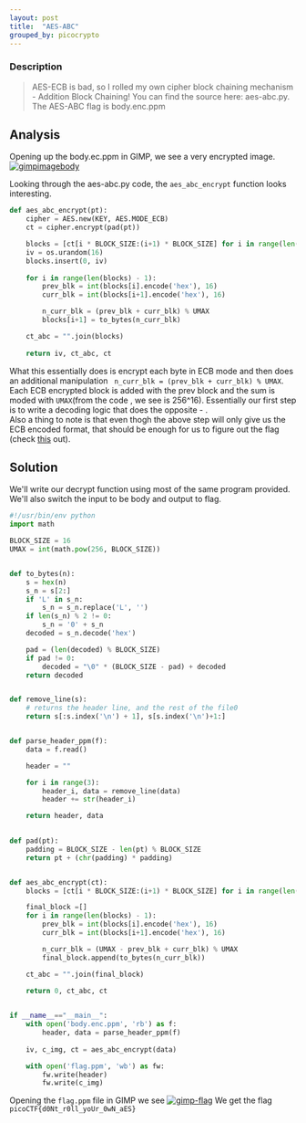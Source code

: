 ```yaml
---
layout: post
title:  "AES-ABC"
grouped_by: picocrypto
---
```


### Description
> AES-ECB is bad, so I rolled my own cipher block chaining mechanism - Addition Block Chaining! You can find the source here: aes-abc.py. The AES-ABC flag is body.enc.ppm

## Analysis

Opening up the body.ec.ppm in GIMP, we see a very encrypted image.
[![gimpimagebody](https://i.imgur.com/O5nUFnp.png)](https://i.imgur.com/O5nUFnp.png)

Looking through the aes-abc.py code, the `aes_abc_encrypt` function looks interesting.

```python
def aes_abc_encrypt(pt):
    cipher = AES.new(KEY, AES.MODE_ECB)
    ct = cipher.encrypt(pad(pt))

    blocks = [ct[i * BLOCK_SIZE:(i+1) * BLOCK_SIZE] for i in range(len(ct) / BLOCK_SIZE)]
    iv = os.urandom(16)
    blocks.insert(0, iv)
    
    for i in range(len(blocks) - 1):
        prev_blk = int(blocks[i].encode('hex'), 16)
        curr_blk = int(blocks[i+1].encode('hex'), 16)

        n_curr_blk = (prev_blk + curr_blk) % UMAX
        blocks[i+1] = to_bytes(n_curr_blk)

    ct_abc = "".join(blocks)
 
    return iv, ct_abc, ct
```
What this essentially does is encrypt each byte in ECB mode and then does an additional manipulation ` n_curr_blk = (prev_blk + curr_blk) % UMAX`. Each ECB encrypted block is added with the prev block and the sum is moded with `UMAX`(from the code , we see is 256^16). Essentially our first step is to write a decoding logic that does the opposite - .  
Also a thing to note is that even thogh the above step will only give us the ECB encoded format, that should be enough for us to figure out the flag (check [this](https://en.wikipedia.org/wiki/Block_cipher_mode_of_operation#/media/File:Tux_ECB.png) out). 

## Solution

We'll write our decrypt function using most of the same program provided. We'll also switch the input to be body and output to flag.


```python
#!/usr/bin/env python
import math

BLOCK_SIZE = 16
UMAX = int(math.pow(256, BLOCK_SIZE))


def to_bytes(n):
    s = hex(n)
    s_n = s[2:]
    if 'L' in s_n:
        s_n = s_n.replace('L', '')
    if len(s_n) % 2 != 0:
        s_n = '0' + s_n
    decoded = s_n.decode('hex')

    pad = (len(decoded) % BLOCK_SIZE)
    if pad != 0: 
        decoded = "\0" * (BLOCK_SIZE - pad) + decoded
    return decoded


def remove_line(s):
    # returns the header line, and the rest of the file0
    return s[:s.index('\n') + 1], s[s.index('\n')+1:]


def parse_header_ppm(f):
    data = f.read()

    header = ""

    for i in range(3):
        header_i, data = remove_line(data)
        header += str(header_i)

    return header, data
        

def pad(pt):
    padding = BLOCK_SIZE - len(pt) % BLOCK_SIZE
    return pt + (chr(padding) * padding)


def aes_abc_encrypt(ct):
    blocks = [ct[i * BLOCK_SIZE:(i+1) * BLOCK_SIZE] for i in range(len(ct) / BLOCK_SIZE)]

    final_block =[]    
    for i in range(len(blocks) - 1):
        prev_blk = int(blocks[i].encode('hex'), 16)
        curr_blk = int(blocks[i+1].encode('hex'), 16)

        n_curr_blk = (UMAX - prev_blk + curr_blk) % UMAX
        final_block.append(to_bytes(n_curr_blk))

    ct_abc = "".join(final_block)
 
    return 0, ct_abc, ct


if __name__=="__main__":
    with open('body.enc.ppm', 'rb') as f:
        header, data = parse_header_ppm(f)
    
    iv, c_img, ct = aes_abc_encrypt(data)

    with open('flag.ppm', 'wb') as fw:
        fw.write(header)
        fw.write(c_img)

```
Opening the `flag.ppm` file in GIMP we see
[![gimp-flag](https://i.imgur.com/uF0jR4O.png)](https://i.imgur.com/uF0jR4O.png)
We get the flag `picoCTF{d0Nt_r0ll_yoUr_0wN_aES}`